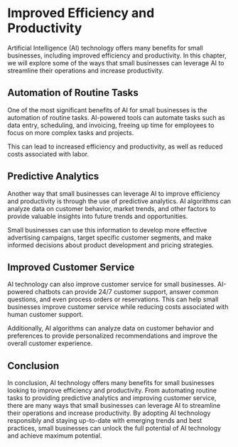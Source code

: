 Improved Efficiency and Productivity
====================================================================================

Artificial Intelligence (AI) technology offers many benefits for small businesses, including improved efficiency and productivity. In this chapter, we will explore some of the ways that small businesses can leverage AI to streamline their operations and increase productivity.

Automation of Routine Tasks
---------------------------

One of the most significant benefits of AI for small businesses is the automation of routine tasks. AI-powered tools can automate tasks such as data entry, scheduling, and invoicing, freeing up time for employees to focus on more complex tasks and projects.

This can lead to increased efficiency and productivity, as well as reduced costs associated with labor.

Predictive Analytics
--------------------

Another way that small businesses can leverage AI to improve efficiency and productivity is through the use of predictive analytics. AI algorithms can analyze data on customer behavior, market trends, and other factors to provide valuable insights into future trends and opportunities.

Small businesses can use this information to develop more effective advertising campaigns, target specific customer segments, and make informed decisions about product development and pricing strategies.

Improved Customer Service
-------------------------

AI technology can also improve customer service for small businesses. AI-powered chatbots can provide 24/7 customer support, answer common questions, and even process orders or reservations. This can help small businesses improve customer service while reducing costs associated with human customer support.

Additionally, AI algorithms can analyze data on customer behavior and preferences to provide personalized recommendations and improve the overall customer experience.

Conclusion
----------

In conclusion, AI technology offers many benefits for small businesses looking to improve efficiency and productivity. From automating routine tasks to providing predictive analytics and improving customer service, there are many ways that small businesses can leverage AI to streamline their operations and increase productivity. By adopting AI technology responsibly and staying up-to-date with emerging trends and best practices, small businesses can unlock the full potential of AI technology and achieve maximum potential.
